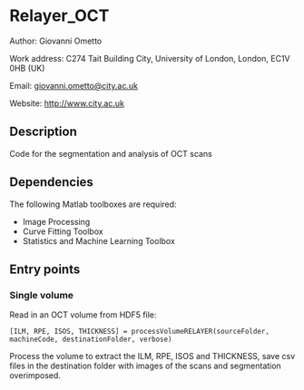 # Relayer_OCT

Author: Giovanni Ometto

Work address: C274 Tait Building City, University of London, London, EC1V 0HB (UK)

Email: giovanni.ometto@city.ac.uk

Website: http://www.city.ac.uk

## Description

Code for the segmentation and analysis of OCT scans

## Dependencies

The following Matlab toolboxes are required:

* Image Processing
* Curve Fitting Toolbox
* Statistics and Machine Learning Toolbox

## Entry points

### Single volume

Read in an OCT volume from HDF5 file:
```
[ILM, RPE, ISOS, THICKNESS] = processVolumeRELAYER(sourceFolder, machineCode, destinationFolder, verbose)
```
Process the volume to extract the ILM, RPE, ISOS and THICKNESS, save csv files in the destination folder with images of the scans and segmentation overimposed.
